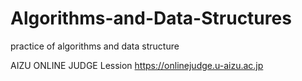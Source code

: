 # Algorithms-and-Data-Structures

practice of algorithms and data structure

AIZU ONLINE JUDGE Lession
https://onlinejudge.u-aizu.ac.jp